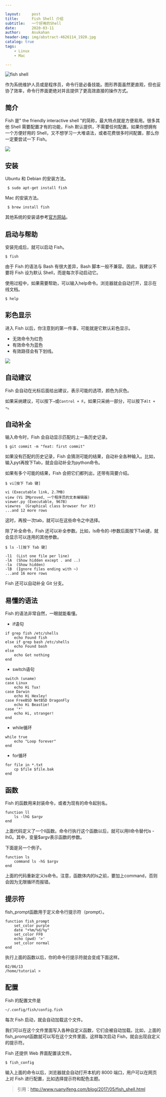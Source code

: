 ```yaml
---

layout:     post
title:      Fish Shell 介绍
subtitle:   一个好用的Shell
date:       2020-03-11
author:     Asukahan
header-img: img/abstract-4626114_1920.jpg
catalog: true
tags:
    - Linux
    - Mac

---
```




![fish shell](https://www.tecmint.com/wp-content/uploads/2015/07/Fish-Shell-for-Linux.png)


作为系统维护人员或是程序员，命令行是必备技能。图形界面虽然更直观，但也妥协了效率，命令行界面更绝对并且提供了更高效直接的操作方式。


## 简介
Fish 是" the friendly interactive shell "的简称，最大特点就是方便易用。很多其他 Shell 需要配置才有的功能，Fish 默认提供，不需要任何配置。如果你想拥有一个方便好用的 Shell，又不想学习一大堆语法，或者花费很多时间配置，那么你一定要尝试一下 Fish。

![](http://47.105.183.69/img/post-fishshell/fishshell.png)

## 安装
Ubuntu 和 Debian 的安装方法。

` $ sudo apt-get install fish`

Mac 的安装方法。


` $ brew install fish`

其他系统的安装请参考[官方网站](https://fishshell.com/)。

## 启动与帮助
安装完成后，就可以启动 Fish。

```
$ fish
```

由于 Fish 的语法与 Bash 有很大差异，Bash 脚本一般不兼容。因此，我建议不要将 Fish 设为默认 Shell，而是每次手动启动它。

使用过程中，如果需要帮助，可以输入help命令。浏览器就会自动打开，显示在线文档。

```
$ help
```
## 彩色显示
进入 Fish 以后，你注意到的第一件事，可能就是它默认彩色显示。

+ 无效命令为红色
+ 有效命令为蓝色
+ 有效路径会有下划线。

![](http://47.105.183.69/img/post-fishshell/colourdisplay.png)

## 自动建议

Fish 会自动在光标后面给出建议，表示可能的选项，颜色为灰色。

如果采纳建议，可以按下`→`或`Control + F`。如果只采纳一部分，可以按下`Alt + →`。

## 自动补全
输入命令时，Fish 会自动显示匹配的上一条历史记录。

`$ git commit -m "feat: first commit"`

如果没有匹配的历史记录，Fish 会猜测可能的结果，自动补全各种输入。比如，输入pyt再按下Tab，就会自动补全为python命令。

如果有多个可能的结果，Fish 会把它们都列出，还带有简要介绍。

```
$ vi[按下 Tab 键]

vi (Executable link, 2.7MB)
view (Vi IMproved, 一个程序员的文本编辑器)
viewer.py (Executable, 967B)
viewres  (Graphical class browser for Xt)
...and 12 more rows
```

这时，再按一次tab，就可以在这些命令之中选择。

除了补全命令，Fish 还可以补全参数。比如，ls命令的-l参数后面按下Tab键，就会显示可以连用的其他参数。

```
$ ls -l[按下 Tab 键]

-l1  (List one file per line)
-lA  (Show hidden except . and ..)  
-la  (Show hidden)
-lB  (Ignore files ending with ~)
...and 16 more rows
```
Fish 还可以自动补全 Git 分支。

## 易懂的语法
Fish 的语法非常自然，一眼就能看懂。

+ if语句
```
if grep fish /etc/shells
    echo Found fish
else if grep bash /etc/shells
    echo Found bash
else
    echo Got nothing
end
```


+ switch语句
```
switch (uname)
case Linux
    echo Hi Tux!
case Darwin
    echo Hi Hexley!
case FreeBSD NetBSD DragonFly
    echo Hi Beastie!
case '*'
    echo Hi, stranger!
end
```


+ while循环
```
while true
    echo "Loop forever"
end
```


+ for循环
```
for file in *.txt
    cp $file $file.bak
end
```

## 函数
Fish 的函数用来封装命令，或者为现有的命令起别名。

```
function ll
    ls -lhG $argv
end
```
上面代码定义了一个ll函数。命令行执行这个函数以后，就可以用ll命令替代ls -lhG。其中，变量\$argv表示函数的参数。

下面是另一个例子。

```
function ls
    command ls -hG $argv
end
```
上面的代码重新定义ls命令。注意，函数体内的ls之前，要加上command，否则会因为无限循环而报错。

## 提示符
fish_prompt函数用于定义命令行提示符（prompt）。

```
function fish_prompt
    set_color purple
    date "+%m/%d/%y"
    set_color FF0
    echo (pwd) '>'
    set_color normal
end
```

执行上面的函数以后，你的命令行提示符就会变成下面这样。

```
02/06/13
/home/tutorial > 
```

## 配置
Fish 的配置文件是

```
~/.config/fish/config.fish
```
每次 Fish 启动，就会自动加载这个文件。

我们可以在这个文件里面写入各种自定义函数，它们会被自动加载。比如，上面的fish_prompt函数就可以写在这个文件里面，这样每次启动 Fish，就会出现自定义的提示符。

Fish 还提供 Web 界面配置该文件。

```
$ fish_config
```

输入上面的命令以后，浏览器就会自动打开本机的 8000 端口，用户可以在网页上对 Fish 进行配置，比如选择提示符和配色主题。

> 引用：http://www.ruanyifeng.com/blog/2017/05/fish_shell.html
